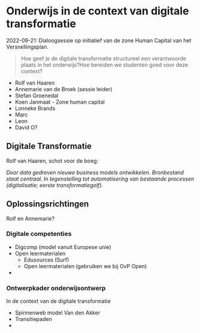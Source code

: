 # Onderwijs in de context van digitale transformatie

2022-09-21: Dialoogsessie op initiatief van de zone Human Capital van het Versnellingsplan. 

>
>Hoe geef je de digitale transformatie structureel een verantwoorde plaats in het onderwijs?Hoe bereiden we studenten goed voor deze context?
>

- Rolf van Haaren
- Annemarie van de Broek (sessie leider)
- Stefan Groenedal
- Koen Janmaat - Zone human capital
- Lonneke Brands
- Marc
- Leon
- David O?

## Digitale Transformatie
Rolf van Haaren, schot voor de boeg: 

*Door data gedreven nieuwe business models ontwikkelen. Bronbestand staat centraal.  In tegenstelling tot automatisering van bestaande processen (digitalisatie; eerste transformatiegolf).* 

## Oplossingsrichtingen
Rolf en Annemarie?

### Digitale competenties
- Digcomp (model vanuit Europese unie)
- Open leermaterialen
	- Edusources (Surf)
	- Open leermaterialen (gebruiken we bij OvP Open)
- 
### Ontwerpkader onderwijsontwerp
In de context van de digitale transformatie

- Spinnenweb model Van den Akker
- Transitiepaden
- 